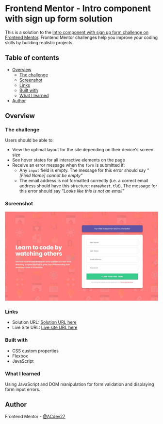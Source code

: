 # Frontend Mentor - Intro component with sign up form solution

This is a solution to the [Intro component with sign up form challenge on Frontend Mentor](https://www.frontendmentor.io/challenges/intro-component-with-signup-form-5cf91bd49edda32581d28fd1). Frontend Mentor challenges help you improve your coding skills by building realistic projects. 

## Table of contents

- [Overview](#overview)
  - [The challenge](#the-challenge)
  - [Screenshot](#screenshot)
  - [Links](#links)
  - [Built with](#built-with)
  - [What I learned](#what-i-learned)
- [Author](#author)


## Overview

### The challenge

Users should be able to:

- View the optimal layout for the site depending on their device's screen size
- See hover states for all interactive elements on the page
- Receive an error message when the `form` is submitted if:
  - Any `input` field is empty. The message for this error should say *"[Field Name] cannot be empty"*
  - The email address is not formatted correctly (i.e. a correct email address should have this structure: `name@host.tld`). The message for this error should say *"Looks like this is not an email"*

### Screenshot

![](./screenshot.jpg)


### Links

- Solution URL: [Solution URL here](https://www.frontendmentor.io/solutions/intro-component-with-signup-form-m98MUYr4l)
- Live Site URL: [Live site URL here](https://unruffled-hypatia-ec87a3.netlify.app/)

### Built with

- CSS custom properties
- Flexbox
- JavaScript

### What I learned

Using JavaScript and DOM manipulation for form validation and displaying form input errors.

## Author

Frontend Mentor - [@ACdev27](https://www.frontendmentor.io/profile/ACdev27)
